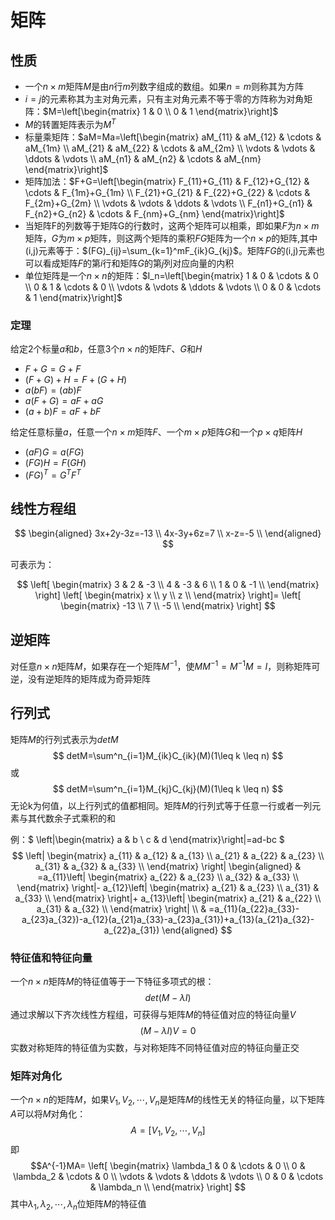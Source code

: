 # 矩阵

## 性质

* 一个$n \times m$矩阵$M$是由$n$行$m$列数字组成的数组。如果$n = m$则称其为方阵
* $i=j$的元素称其为主对角元素，只有主对角元素不等于零的方阵称为对角矩阵：$M=\left[\begin{matrix} 1 & 0 \\ 0 & 1 \end{matrix}\right]$
* $M$的转置矩阵表示为$M^T$
* 标量乘矩阵：$aM=Ma=\left[\begin{matrix} aM_{11} & aM_{12} & \cdots & aM_{1m} \\ aM_{21} & aM_{22} & \cdots & aM_{2m} \\ \vdots & \vdots & \ddots & \vdots \\ aM_{n1} & aM_{n2} & \cdots & aM_{nm} \end{matrix}\right]$
* 矩阵加法：$F+G=\left[\begin{matrix} F_{11}+G_{11} & F_{12}+G_{12} & \cdots & F_{1m}+G_{1m} \\ F_{21}+G_{21} & F_{22}+G_{22} & \cdots & F_{2m}+G_{2m} \\ \vdots & \vdots & \ddots & \vdots \\ F_{n1}+G_{n1} & F_{n2}+G_{n2} & \cdots & F_{nm}+G_{nm} \end{matrix}\right]$
* 当矩阵F的列数等于矩阵G的行数时，这两个矩阵可以相乘，即如果$F$为$n \times m$矩阵，$G$为$m \times p$矩阵，则这两个矩阵的乘积$FG$矩阵为一个$n \times p$的矩阵,其中(i,j)元素等于：$(FG)_{ij}=\sum_{k=1}^mF_{ik}G_{kj}$。矩阵$FG$的(i,j)元素也可以看成矩阵$F$的第$i$行和矩阵$G$的第$j$列对应向量的内积
* 单位矩阵是一个$n \times n$的矩阵：$I_n=\left[\begin{matrix} 1 & 0 & \cdots & 0 \\ 0 & 1 & \cdots & 0 \\ \vdots & \vdots & \ddots & \vdots \\ 0 & 0 & \cdots & 1 \end{matrix}\right]$

### 定理

给定2个标量$a$和$b$，任意3个$n \times n$的矩阵$F$、$G$和$H$

* $F+G=G+F$
* $(F+G)+H=F+(G+H)$
* $a(bF)=(ab)F$
* $a(F+G)=aF+aG$
* $(a+b)F=aF+bF$

给定任意标量$a$，任意一个$n \times m$矩阵$F$、一个$m \times p$矩阵$G$和一个$p \times q$矩阵$H$

* $(aF)G=a(FG)$
* $(FG)H=F(GH)$
* $(FG)^T=G^TF^T$

## 线性方程组

$$
\begin{aligned}
3x+2y-3z=-13 \\
4x-3y+6z=7 \\
x-z=-5 \\
\end{aligned}
$$

可表示为：

$$
\left[
\begin{matrix}
    3 & 2 & -3 \\
    4 & -3 & 6 \\
    1 & 0 & -1 \\
\end{matrix}
\right]
\left[
\begin{matrix}
    x \\
    y \\
    z \\
\end{matrix}
\right]=
\left[
\begin{matrix}
    -13 \\
    7 \\
    -5 \\
\end{matrix}
\right]
$$

## 逆矩阵

对任意$n \times n$矩阵$M$，如果存在一个矩阵$M^{-1}$，使$MM^{-1}=M^{-1}M=I$，则称矩阵可逆，没有逆矩阵的矩阵成为奇异矩阵

## 行列式

矩阵$M$的行列式表示为$detM$
$$ detM=\sum^n_{i=1}M_{ik}C_{ik}(M)(1\leq k \leq n) $$
或
$$ detM=\sum^n_{i=1}M_{kj}C_{kj}(M)(1\leq k \leq n) $$
无论k为何值，以上行列式的值都相同。矩阵$M$的行列式等于任意一行或者一列元素与其代数余子式乘积的和

例：$ \left|\begin{matrix} a & b \\ c & d \end{matrix}\right|=ad-bc $
$$
\left|
\begin{matrix}
    a_{11} & a_{12} & a_{13} \\
    a_{21} & a_{22} & a_{23} \\
    a_{31} & a_{32} & a_{33} \\
\end{matrix}
\right|
\begin{aligned}
    & =a_{11}\left|
    \begin{matrix}
        a_{22} & a_{23} \\
        a_{32} & a_{33} \\
    \end{matrix}
    \right|-
    a_{12}\left|
    \begin{matrix}
        a_{21} & a_{23} \\
        a_{31} & a_{33} \\
    \end{matrix}
    \right|+
    a_{13}\left|
    \begin{matrix}
        a_{21} & a_{22} \\
        a_{31} & a_{32} \\
    \end{matrix}
    \right| \\
    & =a_{11}(a_{22}a_{33}-a_{23}a_{32})-a_{12}(a_{21}a_{33}-a_{23}a_{31})+a_{13}(a_{21}a_{32}-a_{22}a_{31})
\end{aligned}
$$

### 特征值和特征向量

一个$n \times n$矩阵$M$的特征值等于一下特征多项式的根：
$$det(M-\lambda I)$$
通过求解以下齐次线性方程组，可获得与矩阵$M$的特征值对应的特征向量$V$
$$(M-\lambda I)V=0$$
实数对称矩阵的特征值为实数，与对称矩阵不同特征值对应的特征向量正交

### 矩阵对角化

一个$n \times n$的矩阵$M$，如果$V_1,V_2,\cdots,V_n$是矩阵$M$的线性无关的特征向量，以下矩阵$A$可以将$M$对角化：
$$A=[V_1,V_2,\cdots,V_n]$$
即
$$A^{-1}MA=
\left[
\begin{matrix}
    \lambda_1 & 0 & \cdots & 0 \\
    0 & \lambda_2 & \cdots & 0 \\
    \vdots & \vdots & \ddots & \vdots \\
    0 & 0 & \cdots & \lambda_n \\
\end{matrix}
\right]
$$
其中$\lambda_1,\lambda_2,\cdots,\lambda_n$位矩阵$M$的特征值
